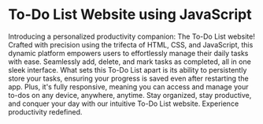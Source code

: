 <h1>To-Do List Website using JavaScript</h1>
<p>Introducing a personalized productivity companion: The To-Do List website! Crafted with precision using the trifecta of HTML, CSS, and JavaScript, this dynamic platform empowers users to effortlessly manage their daily tasks with ease. Seamlessly add, delete, and mark tasks as completed, all in one sleek interface. What sets this To-Do List apart is its ability to persistently store your tasks, ensuring your progress is saved even after restarting the app. Plus, it's fully responsive, meaning you can access and manage your to-dos on any device, anywhere, anytime. Stay organized, stay productive, and conquer your day with our intuitive To-Do List website. Experience productivity redefined.</p>
